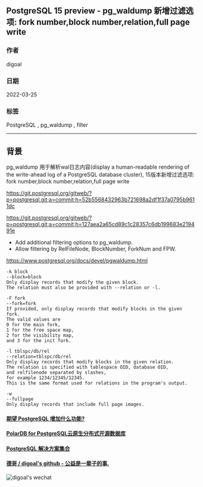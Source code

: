 ## PostgreSQL 15 preview - pg_waldump 新增过滤选项: fork number,block number,relation,full page write  
        
### 作者                
digoal                
                
### 日期                
2022-03-25               
                
### 标签                
PostgreSQL , pg_waldump , filter            
                
----                
                
## 背景        
pg_waldump 用于解析wal日志内容(display a human-readable rendering of the write-ahead log of a PostgreSQL database cluster), 15版本新增过滤选项: fork number,block number,relation,full page write  

https://git.postgresql.org/gitweb/?p=postgresql.git;a=commit;h=52b5568432963b721698a2df1f37a0795b9611dc  
  
https://git.postgresql.org/gitweb/?p=postgresql.git;a=commit;h=127aea2a65cd89c1c28357c6db199683e219491e    
  
- Add additional filtering options to pg_waldump.  
- Allow filtering by RelFileNode, BlockNumber, ForkNum and FPW.   
    
https://www.postgresql.org/docs/devel/pgwaldump.html  
  
```  
-k block  
--block=block  
Only display records that modify the given block.   
The relation must also be provided with --relation or -l.  
  
-F fork  
--fork=fork  
If provided, only display records that modify blocks in the given fork.   
The valid values are   
0 for the main fork,   
1 for the free space map,   
2 for the visibility map,   
and 3 for the init fork.  
  
-l tblspc/db/rel  
--relation=tblspc/db/rel  
Only display records that modify blocks in the given relation.   
The relation is specified with tablespace OID, database OID,   
and relfilenode separated by slashes,   
for example 1234/12345/12345.   
This is the same format used for relations in the program's output.  
  
-w  
--fullpage  
Only display records that include full page images.  
```  
     
  
  
#### [期望 PostgreSQL 增加什么功能?](https://github.com/digoal/blog/issues/76 "269ac3d1c492e938c0191101c7238216")
  
  
#### [PolarDB for PostgreSQL云原生分布式开源数据库](https://github.com/ApsaraDB/PolarDB-for-PostgreSQL "57258f76c37864c6e6d23383d05714ea")
  
  
#### [PostgreSQL 解决方案集合](https://yq.aliyun.com/topic/118 "40cff096e9ed7122c512b35d8561d9c8")
  
  
#### [德哥 / digoal's github - 公益是一辈子的事.](https://github.com/digoal/blog/blob/master/README.md "22709685feb7cab07d30f30387f0a9ae")
  
  
![digoal's wechat](../pic/digoal_weixin.jpg "f7ad92eeba24523fd47a6e1a0e691b59")
  
